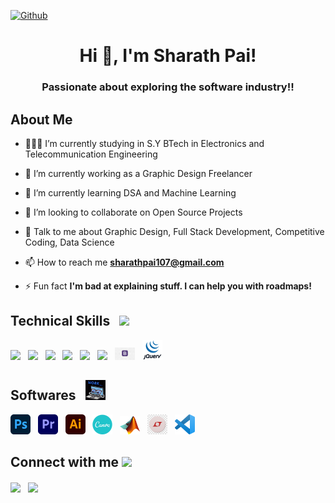 
[![Github](https://img.shields.io/github/followers/Sharath1036?label=Follow&style=social)](https://github.com/Sharath1036)

<h1 align="center">Hi 👋, I'm Sharath Pai!</h1>
<h3 align="center">Passionate about exploring the software industry!!</h3>


<h2>
    About Me
</h2>

- 👨🏻‍🎓 I’m currently studying in S.Y BTech in Electronics and Telecommunication Engineering
    
- 💎 I’m currently working as a Graphic Design Freelancer

- 🌱 I’m currently learning DSA and Machine Learning

- 👯 I’m looking to collaborate on Open Source Projects

- 💬 Talk to me about Graphic Design, Full Stack Development, Competitive Coding, Data Science 
    
- 📫 How to reach me **sharathpai107@gmail.com**

- ⚡ Fun fact **I'm bad at explaining stuff. I can help you with roadmaps!**


<h2>
   Technical Skills &nbsp; <img src = "https://media2.giphy.com/media/QssGEmpkyEOhBCb7e1/giphy.gif?cid=ecf05e47a0n3gi1bfqntqmob8g9aid1oyj2wr3ds3mg700bl&rid=giphy.gif" width = 32px>
</h2>

<a> <img width ='32px' src ='https://raw.githubusercontent.com/rahulbanerjee26/githubAboutMeGenerator/main/icons/c.svg'> </a>
&nbsp;
<a> <img width ='32px' src ='https://raw.githubusercontent.com/rahulbanerjee26/githubAboutMeGenerator/main/icons/cpp.svg'> </a>
&nbsp;
<a> <img width ='32px' src ='https://raw.githubusercontent.com/rahulbanerjee26/githubAboutMeGenerator/main/icons/python.svg'> </a>
&nbsp;
<a> <img width ='32px' src ='https://raw.githubusercontent.com/rahulbanerjee26/githubAboutMeGenerator/main/icons/html.svg'> </a>
&nbsp;
<a> <img width ='32px' src ='https://raw.githubusercontent.com/rahulbanerjee26/githubAboutMeGenerator/main/icons/css.svg'> </a>
&nbsp;
<a> <img width ='32px' src ='https://raw.githubusercontent.com/rahulbanerjee26/githubAboutMeGenerator/main/icons/javascript.svg'> </a>
&nbsp;
<a> <img width ='32px' src ='https://raw.githubusercontent.com/Sharath1036/readme-icon-gen/main/bootstrap.png'> </a>
&nbsp;
<a> <img width ='32px' src ='https://raw.githubusercontent.com/Sharath1036/readme-icon-gen/main/jquery.png'> </a>
&nbsp;



<h2>
   Softwares &nbsp; <img src = "https://raw.githubusercontent.com/Sharath1036/readme-icon-gen/main/software.gif" width = 32px>
</h2>

<a> <img width ='32px' src ='https://raw.githubusercontent.com/Sharath1036/readme-icon-gen/main/adobephotoshop.png'> </a>
&nbsp;
<a> <img width ='32px' src ='https://raw.githubusercontent.com/Sharath1036/readme-icon-gen/main/adobepremierepro.png'> </a>
&nbsp;
<a> <img width ='32px' src ='https://raw.githubusercontent.com/Sharath1036/readme-icon-gen/main/adobeillustrator.png'> </a>
&nbsp;
<a> <img width ='32px' src ='https://raw.githubusercontent.com/Sharath1036/readme-icon-gen/main/canva.png'> </a>
&nbsp;
<a> <img width ='32px' src ='https://raw.githubusercontent.com/Sharath1036/readme-icon-gen/main/matlab.png'> </a>
&nbsp;
<a> <img width ='32px' src ='https://raw.githubusercontent.com/Sharath1036/readme-icon-gen/main/ltspice.png'> </a>
&nbsp;
<a> <img width ='32px' src ='https://raw.githubusercontent.com/Sharath1036/readme-icon-gen/main/vscode.png'> </a>
&nbsp;
<h2>
    Connect with me <img src='https://raw.githubusercontent.com/ShahriarShafin/ShahriarShafin/main/Assets/handshake.gif' width="100px">
</h2>

<a href = 'https://www.linkedin.com/in/sharathpai107'> <img width = '32px' align= 'center' src="https://raw.githubusercontent.com/rahulbanerjee26/githubAboutMeGenerator/main/icons/linked-in-alt.svg"/></a>
&nbsp;
<a href = 'https://www.instagram/sharath_1007'> <img width = '32px' align= 'center' src="https://raw.githubusercontent.com/rahulbanerjee26/githubAboutMeGenerator/main/icons/instagram.svg"/></a>

<br>

